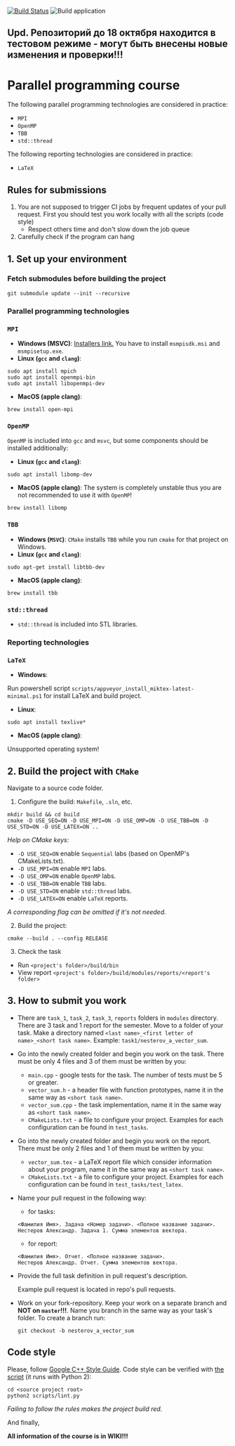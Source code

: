 [![Build Status](https://travis-ci.com/allnes/pp_2020_autumn_math.svg?branch=main)](https://travis-ci.com/allnes/pp_2020_autumn_math)
![Build application](https://github.com/allnes/pp_2020_autumn_math/workflows/Build%20application/badge.svg?branch=master)

## Upd. Репозиторий до 18 октября находится в тестовом режиме - могут быть внесены новые изменения и проверки!!!

# Parallel programming course

The following parallel programming technologies are considered in practice:
  * `MPI`
  * `OpenMP`
  * `TBB`
  * `std::thread`

The following reporting technologies are considered in practice:
  * `LaTeX`

## Rules for submissions
1. You are not supposed to trigger CI jobs by frequent updates of your pull request. First you should test you work locally with all the scripts (code style)
    * Respect others time and don't slow down the job queue
2. Carefully check if the program can hang

## 1. Set up your environment
### Fetch submodules before building the project
```
git submodule update --init --recursive
```

### Parallel programming technologies
### `MPI`
  * **Windows (MSVC)**:
    [Installers link.](https://www.microsoft.com/en-us/download/details.aspx?id=57467) You have to install `msmpisdk.msi` and `msmpisetup.exe`.
  * **Linux (`gcc` and `clang`)**:
  ```
  sudo apt install mpich
  sudo apt install openmpi-bin
  sudo apt install libopenmpi-dev
  ```
  * **MacOS (apple clang)**:
  ```
  brew install open-mpi
  ```

### `OpenMP`
  `OpenMP` is included into `gcc` and `msvc`, but some components should be installed additionally:
  * **Linux (`gcc` and `clang`)**:
  ```
  sudo apt install libomp-dev
  ```
  * **MacOS (apple clang)**: The system is completely unstable thus you are not recommended to use it with `OpenMP`!
  ```
  brew install libomp
  ```

### `TBB`
  * **Windows (`MSVC`)**: `CMake` installs `TBB` while you run `cmake` for that project on Windows.
  * **Linux (`gcc` and `clang`)**:
  ```
  sudo apt-get install libtbb-dev
  ```
  * **MacOS (apple clang)**:
  ```
  brew install tbb
  ```

### `std::thread`
  * `std::thread` is included into STL libraries.

### Reporting technologies
### `LaTeX`
  * **Windows**:

  Run powershell script `scripts/appveyor_install_miktex-latest-minimal.ps1` for install LaTeX and build project.

  * **Linux**:
  ```
  sudo apt install texlive*
  ```
  * **MacOS (apple clang)**:

  Unsupported operating system!

## 2. Build the project with `CMake`
Navigate to a source code folder.

1) Configure the build: `Makefile`, `.sln`, etc.

  ```
  mkdir build && cd build
  cmake -D USE_SEQ=ON -D USE_MPI=ON -D USE_OMP=ON -D USE_TBB=ON -D USE_STD=ON -D USE_LATEX=ON ..
  ```
*Help on CMake keys:*
- `-D USE_SEQ=ON` enable `Sequential` labs (based on OpenMP's CMakeLists.txt).
- `-D USE_MPI=ON` enable `MPI` labs.
- `-D USE_OMP=ON` enable `OpenMP` labs.
- `-D USE_TBB=ON` enable `TBB` labs.
- `-D USE_STD=ON` enable `std::thread` labs.
- `-D USE_LATEX=ON` enable `LaTeX` reports.

*A corresponding flag can be omitted if it's not needed.*

2) Build the project:
  ```
  cmake --build . --config RELEASE
  ```
3) Check the task
  * Run `<project's folder>/build/bin`
  * View report `<project's folder>/build/modules/reports/<report's folder>`

## 3. How to submit you work
* There are `task_1`, `task_2`, `task_3`,  `reports` folders in `modules` directory. There are 3 task and 1 report for the semester. Move to a folder of your task. Make a directory named `<last name>_<first letter of name>_<short task name>`. Example: `task1/nesterov_a_vector_sum`.
* Go into the newly created folder and begin you work on the task. There must be only 4 files and 3 of them must be written by you:
  - `main.cpp` - google tests for the task. The number of tests must be 5 or greater.
  - `vector_sum.h`   - a header file with function prototypes, name it in the same way as `<short task name>`.
  - `vector_sum.cpp` - the task implementation, name it in the same way as `<short task name>`.
  - `CMakeLists.txt` - a file to configure your project. Examples for each configuration can be found in `test_tasks`.
* Go into the newly created folder and begin you work on the report. There must be only 2 files and 1 of them must be written by you:
  - `vector_sum.tex` - a LaTeX report file which consider information about your program, name it in the same way as `<short task name>`.
  - `CMakeLists.txt` - a file to configure your project. Examples for each configuration can be found in `test_tasks/test_latex`.
* Name your pull request in the following way:
  * for tasks:
  ```
  <Фамилия Имя>. Задача <Номер задачи>. <Полное название задачи>.
  Нестеров Александр. Задача 1. Сумма элементов вектора.
  ```
  * for report:
  ```
  <Фамилия Имя>. Отчет. <Полное название задачи>.
  Нестеров Александр. Отчет. Сумма элементов вектора.
  ```
* Provide the full task definition in pull request's description.

  Example pull request is located in repo's pull requests.

* Work on your fork-repository. Keep your work on a separate branch and **NOT on `master`!!!**. Name you branch in the same way as your task's folder. To create a branch run:
  ```
  git checkout -b nesterov_a_vector_sum
  ```

## Code style
Please, follow [Google C++ Style Guide](https://google.github.io/styleguide/cppguide.html).
Code style can be verified with [the script](scripts/lint.py) (it runs with Python 2):
```
cd <source project root>
python2 scripts/lint.py
```
*Failing to follow the rules makes the project build red.*

And finally, 

**All information of the course is in WIKI!!!**
